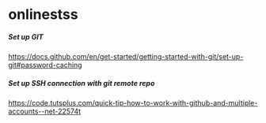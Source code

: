 # onlinestss


##### Set up GIT
https://docs.github.com/en/get-started/getting-started-with-git/set-up-git#password-caching

##### Set up SSH connection with git remote repo
https://code.tutsplus.com/quick-tip-how-to-work-with-github-and-multiple-accounts--net-22574t
